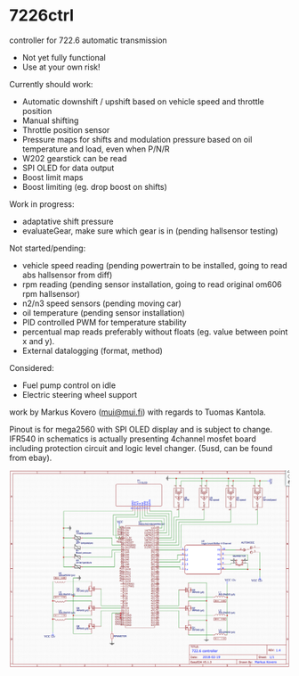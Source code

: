 # 7226ctrl
controller for 722.6 automatic transmission

- Not yet fully functional
- Use at your own risk!

Currently should work:
- Automatic downshift / upshift based on vehicle speed and throttle position
- Manual shifting
- Throttle position sensor
- Pressure maps for shifts and modulation pressure based on oil temperature and load, even when P/N/R
- W202 gearstick can be read
- SPI OLED for data output
- Boost limit maps
- Boost limiting (eg. drop boost on shifts)

Work in progress:
- adaptative shift pressure
- evaluateGear, make sure which gear is in (pending hallsensor testing)

Not started/pending:
- vehicle speed reading (pending powertrain to be installed, going to read abs hallsensor from diff)
- rpm reading (pending sensor installation, going to read original om606 rpm hallsensor)
- n2/n3 speed sensors (pending moving car)
- oil temperature (pending sensor installation)
- PID controlled PWM for temperature stability
- percentual map reads preferably without floats (eg. value between point x and y).
- External datalogging (format, method)

Considered:
- Fuel pump control on idle
- Electric steering wheel support

work by Markus Kovero (mui@mui.fi) with regards to Tuomas Kantola.

Pinout is for mega2560 with SPI OLED display and is subject to change.
IFR540 in schematics is actually presenting 4channel mosfet board including protection circuit and logic level changer. (5usd, can be found from ebay).

![Alt text](/schematics.png?raw=true "Title")

